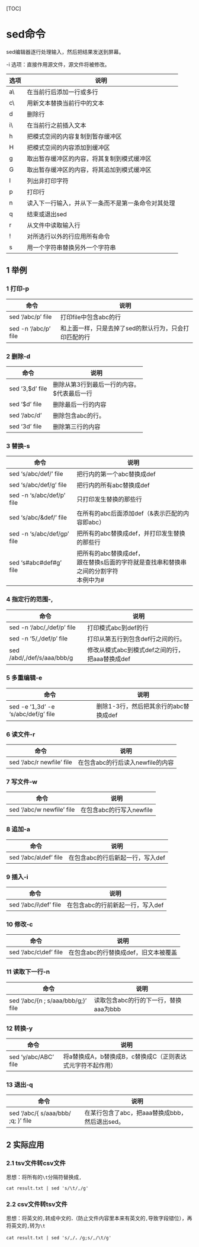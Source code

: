 [TOC]

# sed命令

sed编辑器逐行处理输入，然后把结果发送到屏幕。

-i 选项：直接作用源文件，源文件将被修改。

| 选项 | 说明                                               |
| ---- | -------------------------------------------------- |
| a\   | 在当前行后添加一行或多行                           |
| c\   | 用新文本替换当前行中的文本                         |
| d    | 删除行                                             |
| i\   | 在当前行之前插入文本                               |
| h    | 把模式空间的内容复制到暂存缓冲区                   |
| H    | 把模式空间的内容添加到缓冲区                       |
| g    | 取出暂存缓冲区的内容，将其复制到模式缓冲区         |
| G    | 取出暂存缓冲区的内容，将其追加到模式缓冲区         |
| l    | 列出非打印字符                                     |
| p    | 打印行                                             |
| n    | 读入下一行输入，并从下一条而不是第一条命令对其处理 |
| q    | 结束或退出sed                                      |
| r    | 从文件中读取输入行                                 |
| !    | 对所选行以外的行应用所有命令                       |
| s    | 用一个字符串替换另外一个字符串                     |

## 1 举例

### 1 打印-p

| 命令                  | 说明                                                  |
| --------------------- | ----------------------------------------------------- |
| sed ‘/abc/p’ file     | 打印file中包含abc的行                                 |
| sed  -n ‘/abc/p’ file | 和上面一样，只是去掉了sed的默认行为，只会打印匹配的行 |

### 2 删除-d

| 命令            | 说明                                             |
| --------------- | ------------------------------------------------ |
| sed ‘3,$d’ file | 删除从第3行到最后一行的内容。<br />$代表最后一行 |
| sed ‘$d’ file   | 删除最后一行的内容                               |
| sed ‘/abc/d’    | 删除包含abc的行。                                |
| sed ‘3d’ file   | 删除第三行的内容                                 |

### 3 替换-s

| 命令                        | 说明                                                         |
| --------------------------- | ------------------------------------------------------------ |
| sed  ‘s/abc/def/’ file      | 把行内的第一个abc替换成def                                   |
| sed  ‘s/abc/def/g’ file     | 把行内的所有abc替换成def                                     |
| sed  -n ‘s/abc/def/p’ file  | 只打印发生替换的那些行                                       |
| sed  ‘s/abc/&def/’ file     | 在所有的abc后面添加def（&表示匹配的内容即abc）               |
| sed  -n ‘s/abc/def/gp’ file | 把所有的abc替换成def，并打印发生替换的那些行                 |
| sed  ‘s#abc#def#g’ file     | 把所有的abc替换成def，<br />跟在替换s后面的字符就是查找串和替换串之间的分割字符<br />本例中为# |

### 4 指定行的范围-,

| 命令                        | 说明                                           |
| --------------------------- | ---------------------------------------------- |
| sed  -n ‘/abc/,/def/p’ file | 打印模式abc到def的行                           |
| sed  -n ‘5/,/def/p’ file    | 打印从第五行到包含def行之间的行。              |
| sed /abd/,/def/s/aaa/bbb/g  | 修改从模式abc到模式def之间的行，把aaa替换成def |

### 5 多重编辑-e

| 命令                                 | 说明                                  |
| ------------------------------------ | ------------------------------------- |
| sed  -e ‘1,3d’ -e ‘s/abc/def/g’ file | 删除1-3行，然后把其余行的abc替换成def |

### 6 读文件-r

| 命令                       | 说明                             |
| -------------------------- | -------------------------------- |
| sed  ‘/abc/r newfile’ file | 在包含abc的行后读入newfile的内容 |

### 7 写文件-w

| 命令                       | 说明                     |
| -------------------------- | ------------------------ |
| sed  ‘/abc/w newfile’ file | 在包含abc的行写入newfile |

### 8 追加-a

| 命令                   | 说明                             |
| ---------------------- | -------------------------------- |
| sed  ‘/abc/a\def’ file | 在包含abc的行后新起一行，写入def |

### 9 插入-i

| 命令                   | 说明                             |
| ---------------------- | -------------------------------- |
| sed  ‘/abc/i\def’ file | 在包含abc的行前新起一行，写入def |

### 10 修改-c

| 命令                   | 说明                                 |
| ---------------------- | ------------------------------------ |
| sed  ‘/abc/c\def’ file | 在包含abc的行替换成def，旧文本被覆盖 |

### 11 读取下一行-n

| 命令                                | 说明                                  |
| ----------------------------------- | ------------------------------------- |
| sed  ‘/abc/{n ; s/aaa/bbb/g;}’ file | 读取包含abc的行的下一行，替换aaa为bbb |

### 12 转换-y

| 命令                  | 说明                                                       |
| --------------------- | ---------------------------------------------------------- |
| sed  ‘y/abc/ABC’ file | 将a替换成A，b替换成B，c替换成C（正则表达式元字符不起作用） |

### 13 退出-q

| 命令                                | 说明                                           |
| ----------------------------------- | ---------------------------------------------- |
| sed  ‘/abc/{ s/aaa/bbb/ ;q; }’ file | 在某行包含了abc，把aaa替换成bbb，然后退出sed。 |

## 2 实际应用

### 2.1 tsv文件转csv文件

思想：将所有的`\t`分隔符替换成`,`

```shell
cat result.txt | sed 's/\t/,/g'
```

### 2.2 csv文件转tsv文件

思想：将英文的`,`转成中文的`，`（防止文件内容里本来有英文的`,`导致字段错位），再将英文的`,`转为`\t`

```shell
cat result.txt | sed 's/,/，/g;s/,/\t/g'
```

